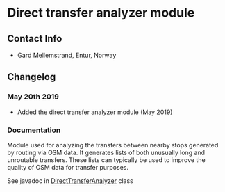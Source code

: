 # Direct transfer analyzer module

## Contact Info
- Gard Mellemstrand, Entur, Norway

## Changelog

### May 20th 2019

- Added the direct transfer analyzer module (May 2019)

### Documentation

Module used for analyzing the transfers between nearby stops generated by routing via OSM data. It generates lists of both unusually long and unroutable transfers. These lists can typically be used to improve the quality of OSM data for transfer purposes.

See javadoc in 
[DirectTransferAnalyzer](https://github.com/opentripplanner/OpenTripPlanner/blob/v2.1.0/src/ext/java/org/opentripplanner/ext/transferanalyzer/DirectTransferAnalyzer.java) class